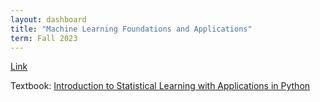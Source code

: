 ```yaml
---
layout: dashboard
title: "Machine Learning Foundations and Applications"
term: Fall 2023
---
```


[Link](/urban-typology-dashboard/index.html)

Textbook: [Introduction to Statistical Learning with Applications in Python](https://www.statlearning.com/)